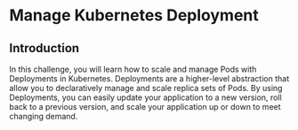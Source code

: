 # Manage Kubernetes Deployment

## Introduction

In this challenge, you will learn how to scale and manage Pods with Deployments in Kubernetes. Deployments are a higher-level abstraction that allow you to declaratively manage and scale replica sets of Pods. By using Deployments, you can easily update your application to a new version, roll back to a previous version, and scale your application up or down to meet changing demand.
